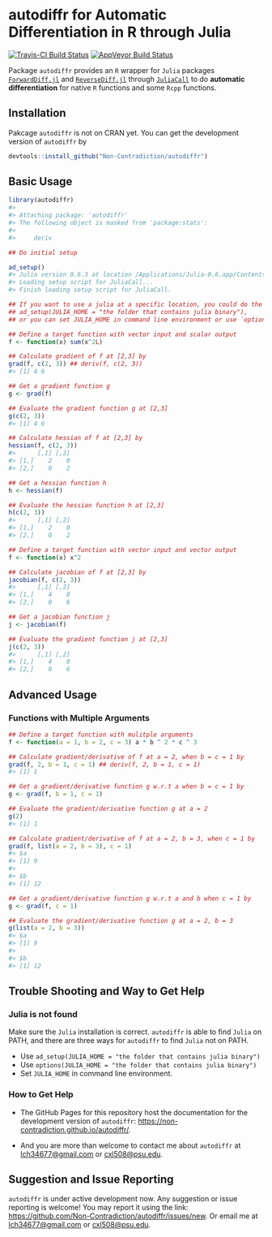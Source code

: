 
<!-- README.md is generated from README.Rmd. Please edit that file -->

# autodiffr for Automatic Differentiation in R through Julia

[![Travis-CI Build
Status](https://travis-ci.org/Non-Contradiction/autodiffr.svg?branch=master)](https://travis-ci.org/Non-Contradiction/autodiffr)
[![AppVeyor Build
Status](https://ci.appveyor.com/api/projects/status/github/Non-Contradiction/autodiffr?branch=master&svg=true)](https://ci.appveyor.com/project/Non-Contradiction/autodiffr)
<!--
[![CRAN_Status_Badge](https://www.r-pkg.org/badges/version/JuliaCall)](https://cran.r-project.org/package=JuliaCall)
[![](https://cranlogs.r-pkg.org/badges/JuliaCall)](https://cran.r-project.org/package=JuliaCall)
[![](https://cranlogs.r-pkg.org/badges/grand-total/JuliaCall)](https://cran.r-project.org/package=JuliaCall)
-->

Package `autodiffr` provides an `R` wrapper for `Julia` packages
[`ForwardDiff.jl`](https://github.com/JuliaDiff/ForwardDiff.jl) and
[`ReverseDiff.jl`](https://github.com/JuliaDiff/ReverseDiff.jl) through
[`JuliaCall`](https://github.com/Non-Contradiction/JuliaCall) to do
**automatic differentiation** for native `R` functions and some `Rcpp`
functions.

## Installation

Pakcage `autodiffr` is not on CRAN yet. You can get the development
version of `autodiffr` by

``` r
devtools::install_github("Non-Contradiction/autodiffr")
```

## Basic Usage

``` r
library(autodiffr)
#> 
#> Attaching package: 'autodiffr'
#> The following object is masked from 'package:stats':
#> 
#>     deriv

## Do initial setup

ad_setup()
#> Julia version 0.6.3 at location /Applications/Julia-0.6.app/Contents/Resources/julia/bin will be used.
#> Loading setup script for JuliaCall...
#> Finish loading setup script for JuliaCall.

## If you want to use a julia at a specific location, you could do the following:
## ad_setup(JULIA_HOME = "the folder that contains julia binary"), 
## or you can set JULIA_HOME in command line environment or use `options(...)`

## Define a target function with vector input and scalar output
f <- function(x) sum(x^2L)

## Calculate gradient of f at [2,3] by
grad(f, c(2, 3)) ## deriv(f, c(2, 3))
#> [1] 4 6

## Get a gradient function g
g <- grad(f)

## Evaluate the gradient function g at [2,3]
g(c(2, 3))
#> [1] 4 6

## Calculate hessian of f at [2,3] by
hessian(f, c(2, 3))
#>      [,1] [,2]
#> [1,]    2    0
#> [2,]    0    2

## Get a hessian function h
h <- hessian(f)

## Evaluate the hessian function h at [2,3]
h(c(2, 3))
#>      [,1] [,2]
#> [1,]    2    0
#> [2,]    0    2

## Define a target function with vector input and vector output
f <- function(x) x^2

## Calculate jacobian of f at [2,3] by
jacobian(f, c(2, 3))
#>      [,1] [,2]
#> [1,]    4    0
#> [2,]    0    6

## Get a jacobian function j
j <- jacobian(f)

## Evaluate the gradient function j at [2,3]
j(c(2, 3))
#>      [,1] [,2]
#> [1,]    4    0
#> [2,]    0    6
```

## Advanced Usage

### Functions with Multiple Arguments

``` r
## Define a target function with mulitple arguments
f <- function(a = 1, b = 2, c = 3) a * b ^ 2 * c ^ 3

## Calculate gradient/derivative of f at a = 2, when b = c = 1 by
grad(f, 2, b = 1, c = 1) ## deriv(f, 2, b = 1, c = 1)
#> [1] 1

## Get a gradient/derivative function g w.r.t a when b = c = 1 by
g <- grad(f, b = 1, c = 1)

## Evaluate the gradient/derivative function g at a = 2
g(2)
#> [1] 1

## Calculate gradient/derivative of f at a = 2, b = 3, when c = 1 by
grad(f, list(a = 2, b = 3), c = 1)
#> $a
#> [1] 9
#> 
#> $b
#> [1] 12

## Get a gradient/derivative function g w.r.t a and b when c = 1 by
g <- grad(f, c = 1)

## Evaluate the gradient/derivative function g at a = 2, b = 3
g(list(a = 2, b = 3))
#> $a
#> [1] 9
#> 
#> $b
#> [1] 12
```

## Trouble Shooting and Way to Get Help

### Julia is not found

Make sure the `Julia` installation is correct. `autodiffr` is able to
find `Julia` on PATH, and there are three ways for `autodiffr` to find
`Julia` not on PATH.

  - Use `ad_setup(JULIA_HOME = "the folder that contains julia binary")`
  - Use `options(JULIA_HOME = "the folder that contains julia binary")`
  - Set `JULIA_HOME` in command line environment.

### How to Get Help

  - The GitHub Pages for this repository host the documentation for the
    development version of `autodiffr`:
    <https://non-contradiction.github.io/autodiffr/>.

  - And you are more than welcome to contact me about `autodiffr` at
    <lch34677@gmail.com> or <cxl508@psu.edu>.

## Suggestion and Issue Reporting

`autodiffr` is under active development now. Any suggestion or issue
reporting is welcome\! You may report it using the link:
<https://github.com/Non-Contradiction/autodiffr/issues/new>. Or email me
at <lch34677@gmail.com> or <cxl508@psu.edu>.

